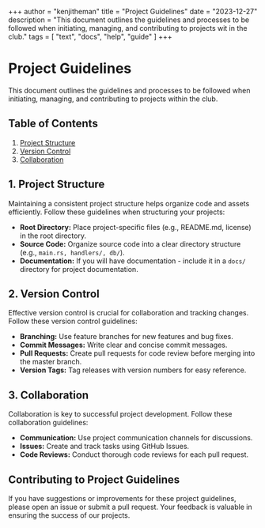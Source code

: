 +++
author = "kenjitheman"
title = "Project Guidelines"
date = "2023-12-27"
description = "This document outlines the guidelines and processes to be followed when initiating, managing, and contributing to projects wit in the club."
tags = [
    "text",
    "docs",
    "help",
    "guide"
]
+++

# Project Guidelines

This document outlines the guidelines and processes to be followed when initiating, managing, and contributing to projects within the club.

## Table of Contents

1. [Project Structure](#project-structure)
2. [Version Control](#version-control)
3. [Collaboration](#collaboration)

## 1. Project Structure

Maintaining a consistent project structure helps organize code and assets efficiently. Follow these guidelines when structuring your projects:

- **Root Directory:** Place project-specific files (e.g., README.md, license) in the root directory.
- **Source Code:** Organize source code into a clear directory structure (e.g., `main.rs, handlers/, db/`).
- **Documentation:** If you will have documentation - include it in a `docs/` directory for project documentation.

## 2. Version Control

Effective version control is crucial for collaboration and tracking changes. Follow these version control guidelines:

- **Branching:** Use feature branches for new features and bug fixes.
- **Commit Messages:** Write clear and concise commit messages.
- **Pull Requests:** Create pull requests for code review before merging into the master branch.
- **Version Tags:** Tag releases with version numbers for easy reference.

## 3. Collaboration

Collaboration is key to successful project development. Follow these collaboration guidelines:

- **Communication:** Use project communication channels for discussions.
- **Issues:** Create and track tasks using GitHub Issues.
- **Code Reviews:** Conduct thorough code reviews for each pull request.

## Contributing to Project Guidelines

If you have suggestions or improvements for these project guidelines, please open an issue or submit a pull request. Your feedback is valuable in ensuring the success of our projects.
